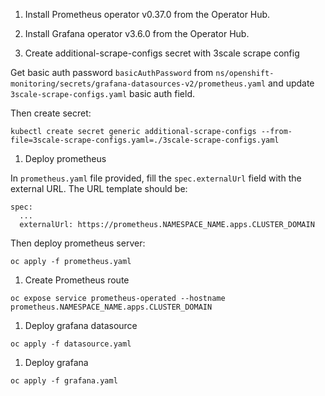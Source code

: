 1. Install Prometheus operator v0.37.0 from the Operator Hub.

1. Install Grafana operator v3.6.0 from the Operator Hub.

1. Create additional-scrape-configs secret with 3scale scrape config

Get basic auth password `basicAuthPassword` from `ns/openshift-monitoring/secrets/grafana-datasources-v2/prometheus.yaml` and update `3scale-scrape-configs.yaml` basic auth field.

Then create secret:

```
kubectl create secret generic additional-scrape-configs --from-file=3scale-scrape-configs.yaml=./3scale-scrape-configs.yaml
```

1. Deploy prometheus

In `prometheus.yaml` file provided, fill the `spec.externalUrl` field with the external URL. The URL template should be:

```
spec:
  ...
  externalUrl: https://prometheus.NAMESPACE_NAME.apps.CLUSTER_DOMAIN
```

Then deploy prometheus server:

```
oc apply -f prometheus.yaml
```

1. Create Prometheus route

```
oc expose service prometheus-operated --hostname prometheus.NAMESPACE_NAME.apps.CLUSTER_DOMAIN
```

1. Deploy grafana datasource

```
oc apply -f datasource.yaml
```

1. Deploy grafana

```
oc apply -f grafana.yaml
```
